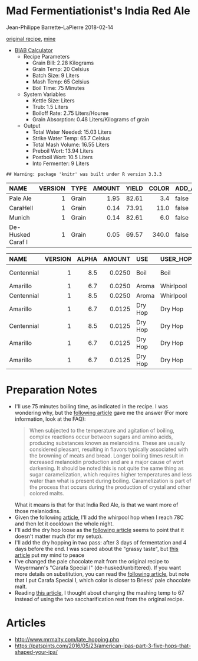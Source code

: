 Mad Fermentiationist's India Red Ale
================
Jean-Philippe Barrette-LaPierre
2018-02-14

[original recipe](https://www.themadfermentationist.com/2011/04/india-red-ale-recipe.html), [mine](https://www.brewersfriend.com/homebrew/recipe/view/601663/mad-fermentationist-s-india-red-ale)

-   [BIAB Calculator](http://www.biabcalculator.com/)
    -   Recipe Parameters
        -   Grain Bill: 2.28 Kilograms
        -   Grain Temp: 20 Celsius
        -   Batch Size: 9 Liters
        -   Mash Temp: 65 Celsius
        -   Boil Time: 75 Minutes
    -   System Variables
        -   Kettle Size: Liters
        -   Trub: 1.5 Liters
        -   Boiloff Rate: 2.75 Liters/Houree
        -   Grain Absorption: 0.48 Liters/Kilograms of grain
    -   Output
        -   Total Water Needed: 15.03 Liters
        -   Strike Water Temp: 65.7 Celsius
        -   Total Mash Volume: 16.55 Liters
        -   Preboil Wort: 13.94 Liters
        -   Postboil Wort: 10.5 Liters
        -   Into Fermenter: 9 Liters

<!-- -->

    ## Warning: package 'knitr' was built under R version 3.3.3

| NAME              |  VERSION| TYPE  |  AMOUNT|  YIELD|  COLOR| ADD\_AFTER\_BOIL | ORIGIN  |
|:------------------|--------:|:------|-------:|------:|------:|:-----------------|:--------|
| Pale Ale          |        1| Grain |    1.95|  82.61|    3.4| false            | Belgian |
| CaraHell          |        1| Grain |    0.14|  73.91|   11.0| false            | German  |
| Munich            |        1| Grain |    0.14|  82.61|    6.0| false            | Belgian |
| De-Husked Caraf I |        1| Grain |    0.05|  69.57|  340.0| false            | German  |

| NAME       |  VERSION|  ALPHA|  AMOUNT| USE     | USER\_HOP\_USE | TIME       | FORM   |  UTILIZATION|  TEMPERATURE|
|:-----------|--------:|------:|-------:|:--------|:---------------|:-----------|:-------|------------:|------------:|
| Centennial |        1|    8.5|  0.0250| Boil    | Boil           | 60 mins    | Pellet |           NA|           NA|
| Amarillo   |        1|    6.7|  0.0250| Aroma   | Whirlpool      | 0 mins     | Pellet |            0|           78|
| Centennial |        1|    8.5|  0.0250| Aroma   | Whirlpool      | 0 mins     | Pellet |            0|           78|
| Amarillo   |        1|    6.7|  0.0125| Dry Hop | Dry Hop        | 4320 mins  | Pellet |           NA|           NA|
| Centennial |        1|    8.5|  0.0125| Dry Hop | Dry Hop        | 4320 mins  | Pellet |           NA|           NA|
| Amarillo   |        1|    6.7|  0.0125| Dry Hop | Dry Hop        | 14400 mins | Pellet |           NA|           NA|
| Amarillo   |        1|    6.7|  0.0125| Dry Hop | Dry Hop        | 14400 mins | Pellet |           NA|           NA|

Preparation Notes
=================

-   I'll use 75 minutes boiling time, as indicated in the recipe. I was wondering why, but the [following article](https://byo.com/article/boiling-advanced-brewing/) gave me the answer (For more information, look at the FAQ):
    <blockquote>
    When subjected to the temperature and agitation of boiling, complex reactions occur between sugars and amino acids, producing substances known as melanoidins. These are usually considered pleasant, resulting in flavors typically associated with the browning of meats and bread. Longer boiling times result in increased melanoidin production and are a major cause of wort darkening. It should be noted this is not quite the same thing as sugar caramelization, which requires higher temperatures and less water than what is present during boiling. Caramelization is part of the process that occurs during the production of crystal and other colored malts.
    </blockquote>
    What it means is that for that India Red Ale, is that we want more of those melaniodins.
-   Given the following [article](https://byo.com/article/hop-stands/), I'll add the whirpool hop when I reach 78C and then let it cooldown the whole night.
-   I'll add the dry hop loose as the [following article](http://brulosophy.com/2017/07/03/loose-vs-bagged-dry-hops-exbeeriment-results/) seems to point that it doesn't matter much (for my setup).
-   I'll add the dry hopping in two pass: after 3 days of fermentation and 4 days before the end. I was scared about the "grassy taste", but [this article](http://brulosophy.com/2015/10/26/dry-hop-length-long-vs-short-exbeeriment-results/) put my mind to peace
-   I've changed the pale chocolate malt from the original recipe to Weyermann's "Carafa Special I" (de-husked/unbittered). If you want more details on substitution, you can read the [following article](http://brulosophy.com/2017/08/07/roasted-grains-pt-3-carafa-special-ii-vs-chocolate-malt-exbeeriment-results/), but note that I put Carafa Special I, which color is closer to Briess' pale chocolate malt.
-   Reading [this article](https://byo.com/article/the-science-of-step-mashing/), I thought about changing the mashing temp to 67 instead of using the two saccharification rest from the original recipe.

Articles
========

-   <http://www.mrmalty.com/late_hopping.php>
-   <https://patspints.com/2016/05/23/american-ipas-part-3-five-hops-that-shaped-your-ipa/>
